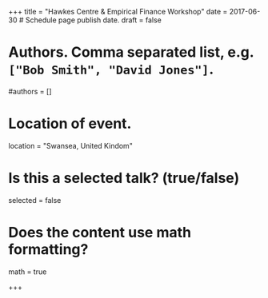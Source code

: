 +++
title = "Hawkes Centre & Empirical Finance Workshop"
date = 2017-06-30  # Schedule page publish date.
draft = false

# Authors. Comma separated list, e.g. `["Bob Smith", "David Jones"]`.
#authors = []

# Location of event.
location = "Swansea, United Kindom"

# Is this a selected talk? (true/false)
selected = false

# Does the content use math formatting?
math = true

+++
